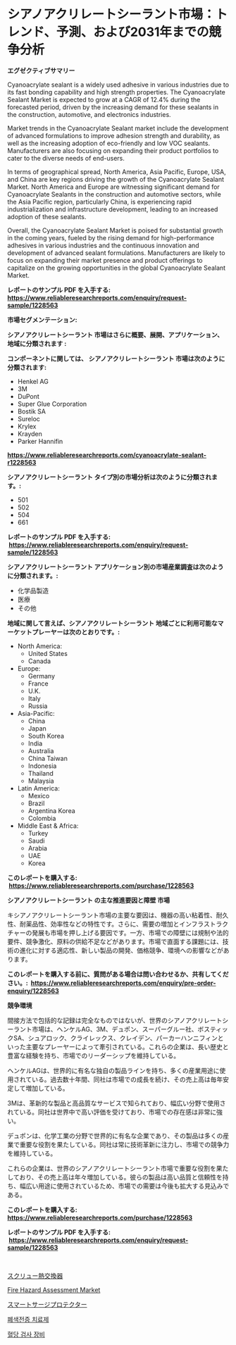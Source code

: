 <p><h1>シアノアクリレートシーラント市場：トレンド、予測、および2031年までの競争分析</h1></p><p><strong>エグゼクティブサマリー</strong></p>
<p><p>Cyanoacrylate sealant is a widely used adhesive in various industries due to its fast bonding capability and high strength properties. The Cyanoacrylate Sealant Market is expected to grow at a CAGR of 12.4% during the forecasted period, driven by the increasing demand for these sealants in the construction, automotive, and electronics industries.</p><p>Market trends in the Cyanoacrylate Sealant market include the development of advanced formulations to improve adhesion strength and durability, as well as the increasing adoption of eco-friendly and low VOC sealants. Manufacturers are also focusing on expanding their product portfolios to cater to the diverse needs of end-users.</p><p>In terms of geographical spread, North America, Asia Pacific, Europe, USA, and China are key regions driving the growth of the Cyanoacrylate Sealant Market. North America and Europe are witnessing significant demand for Cyanoacrylate Sealants in the construction and automotive sectors, while the Asia Pacific region, particularly China, is experiencing rapid industrialization and infrastructure development, leading to an increased adoption of these sealants.</p><p>Overall, the Cyanoacrylate Sealant Market is poised for substantial growth in the coming years, fueled by the rising demand for high-performance adhesives in various industries and the continuous innovation and development of advanced sealant formulations. Manufacturers are likely to focus on expanding their market presence and product offerings to capitalize on the growing opportunities in the global Cyanoacrylate Sealant Market.</p></p>
<p><strong>レポートのサンプル PDF を入手する: <a href="https://www.reliableresearchreports.com/enquiry/request-sample/1228563">https://www.reliableresearchreports.com/enquiry/request-sample/1228563</a></strong></p>
<p><strong>市場セグメンテーション:</strong></p>
<p><strong> シアノアクリレートシーラント 市場はさらに概要、展開、アプリケーション、地域に分類されます :</strong></p>
<p><strong>コンポーネントに関しては、 シアノアクリレートシーラント 市場は次のように分類されます: &nbsp;</strong></p>
<p><ul><li>Henkel AG</li><li>3M</li><li>DuPont</li><li>Super Glue Corporation</li><li>Bostik SA</li><li>Sureloc</li><li>Krylex</li><li>Krayden</li><li>Parker Hannifin</li></ul></p>
<p><strong><a href="https://www.reliableresearchreports.com/cyanoacrylate-sealant-r1228563">https://www.reliableresearchreports.com/cyanoacrylate-sealant-r1228563</a></strong></p>
<p><strong> シアノアクリレートシーラント タイプ別の市場分析は次のように分類されます。:</strong></p>
<p><ul><li>501</li><li>502</li><li>504</li><li>661</li></ul></p>
<p><strong>レポートのサンプル PDF を入手する: &nbsp;<a href="https://www.reliableresearchreports.com/enquiry/request-sample/1228563">https://www.reliableresearchreports.com/enquiry/request-sample/1228563</a></strong></p>
<p><strong> シアノアクリレートシーラント アプリケーション別の市場産業調査は次のように分類されます。:</strong></p>
<p><ul><li>化学品製造</li><li>医療</li><li>その他</li></ul></p>
<p><strong>地域に関して言えば、シアノアクリレートシーラント 地域ごとに利用可能なマーケットプレーヤーは次のとおりです。:</strong></p>
<p><ul>
    <li>
        North America:
        <ul>
            <li>United States</li>
            <li>Canada</li>
        </ul>
    </li>
    <li>
        Europe:
        <ul>
            <li>Germany</li>
            <li>France</li>
            <li>U.K.</li>
            <li>Italy</li>
            <li>Russia</li>
        </ul>
    </li>
    <li>
        Asia-Pacific:
        <ul>
            <li>China</li>
            <li>Japan</li>
            <li>South Korea</li>
            <li>India</li>
            <li>Australia</li>
            <li>China Taiwan</li>
            <li>Indonesia</li>
            <li>Thailand</li>
            <li>Malaysia</li>
        </ul>
    </li>
    <li>
        Latin America:
        <ul>
            <li>Mexico</li>
            <li>Brazil</li>
            <li>Argentina Korea</li>
            <li>Colombia</li>
        </ul>
    </li>
    <li>
        Middle East & Africa:
        <ul>
            <li>Turkey</li>
            <li>Saudi</li>
            <li>Arabia</li>
            <li>UAE</li>
            <li>Korea</li>
        </ul>
    </li>
    </ul></p>
<p><strong>このレポートを購入する: &nbsp;<a href="https://www.reliableresearchreports.com/purchase/1228563">https://www.reliableresearchreports.com/purchase/1228563</a></strong></p>
<p><strong>シアノアクリレートシーラント の主な推進要因と障壁 市場</strong></p>
<p><p>キシアノアクリレートシーラント市場の主要な要因は、機器の高い粘着性、耐久性、耐薬品性、効率性などの特性です。さらに、需要の増加とインフラストラクチャーの発展も市場を押し上げる要因です。一方、市場での障壁には規制や法的要件、競争激化、原料の供給不足などがあります。市場で直面する課題には、技術の進化に対する適応性、新しい製品の開発、価格競争、環境への影響などがあります。</p></p>
<p><strong>このレポートを購入する前に、質問がある場合は問い合わせるか、共有してください。:&nbsp; <a href="https://www.reliableresearchreports.com/enquiry/pre-order-enquiry/1228563">https://www.reliableresearchreports.com/enquiry/pre-order-enquiry/1228563</a></strong></p>
<p><strong>競争環境</strong></p>
<p><p>間接方法で包括的な記録は完全なものではないが、世界のシアノアクリレートシーラント市場は、ヘンケルAG、3M、デュポン、スーパーグルー社、ボスティックSA、シュアロック、クライレックス、クレイデン、パーカーハンニフィンといった主要なプレーヤーによって牽引されている。これらの企業は、長い歴史と豊富な経験を持ち、市場でのリーダーシップを維持している。</p><p>ヘンケルAGは、世界的に有名な独自の製品ラインを持ち、多くの産業用途に使用されている。過去数十年間、同社は市場での成長を続け、その売上高は毎年安定して増加している。</p><p>3Mは、革新的な製品と高品質なサービスで知られており、幅広い分野で使用されている。同社は世界中で高い評価を受けており、市場での存在感は非常に強い。</p><p>デュポンは、化学工業の分野で世界的に有名な企業であり、その製品は多くの産業で重要な役割を果たしている。同社は常に技術革新に注力し、市場での競争力を維持している。</p><p>これらの企業は、世界のシアノアクリレートシーラント市場で重要な役割を果たしており、その売上高は年々増加している。彼らの製品は高い品質と信頼性を持ち、幅広い用途に使用されているため、市場での需要は今後も拡大する見込みである。</p></p>
<p><strong>このレポートを購入する: &nbsp; <a href="https://www.reliableresearchreports.com/purchase/1228563">https://www.reliableresearchreports.com/purchase/1228563</a></strong></p>
<p><strong>レポートのサンプル PDF を入手する: &nbsp;<a href="https://www.reliableresearchreports.com/enquiry/request-sample/1228563">https://www.reliableresearchreports.com/enquiry/request-sample/1228563</a></strong><strong></strong></p>
<p>&nbsp;</p>
<p><p><a href="https://medium.com/@hazelnutt83/%E3%83%87%E3%82%B3%E3%83%BC%E3%83%87%E3%82%A3%E3%83%B3%E3%82%B0%E3%82%B9%E3%82%AF%E3%83%AA%E3%83%A5%E3%83%BC%E3%83%92%E3%83%BC%E3%83%88%E3%82%A8%E3%82%AF%E3%82%B9%E3%83%81%E3%82%A7%E3%83%B3%E3%82%B8%E3%83%A3%E3%83%BC%E5%B8%82%E5%A0%B4%E3%81%AE%E3%83%A1%E3%83%88%E3%83%AA%E3%82%AF%E3%82%B9-%E5%B8%82%E5%A0%B4%E3%82%B7%E3%82%A7%E3%82%A2-%E3%83%88%E3%83%AC%E3%83%B3%E3%83%89-%E6%88%90%E9%95%B7%E3%83%91%E3%82%BF%E3%83%BC%E3%83%B3-2d56e0744c6b">スクリュー熱交換器</a></p><p><a href="https://www.linkedin.com/pulse/decoding-fire-hazard-assessment-market-metrics-share-ocize?trackingId=K3BF0q92LzoPB7o8uqVOGA%3D%3D">Fire Hazard Assessment Market</a></p><p><a href="https://medium.com/@kamdeall7845/%E3%82%B9%E3%83%9E%E3%83%BC%E3%83%88%E3%82%B5%E3%83%BC%E3%82%B8%E3%83%97%E3%83%AD%E3%83%86%E3%82%AF%E3%82%BF%E3%83%BC%E5%B8%82%E5%A0%B4%E3%81%AE%E8%A6%8F%E6%A8%A1-cagr-%E3%83%88%E3%83%AC%E3%83%B3%E3%83%89-2024-2030-bc1fcf7d8b50">スマートサージプロテクター</a></p><p><a href="https://medium.com/@earlfeffersj/%ED%8F%90%EC%83%89%EC%A0%84%EC%A6%9D-%EC%95%BD%EB%AC%BC-%EC%8B%9C%EC%9E%A5-%EC%8B%9C%EC%9E%A5-cagr-%EC%8B%9C%EC%9E%A5-%EB%8F%99%ED%96%A5-%EB%B0%8F-%EC%84%B1%EC%9E%A5-%EC%A0%84%EB%9E%B5%EC%97%90-%EB%8C%80%ED%95%9C-%ED%86%B5%EC%B0%B0%EB%A0%A5-266541bcc956">폐색전증 치료제</a></p><p><a href="https://medium.com/@flower89678/%ED%98%88%EB%8B%B9-%EA%B2%80%EC%82%AC-%EC%9E%A5%EB%B9%84-%EC%8B%9C%EC%9E%A5-%EA%B7%9C%EB%AA%A8%EA%B0%80-%EC%A0%84-%EC%84%B8%EA%B3%84-%EC%82%B0%EC%97%85%EC%97%90%EC%84%9C-%EC%B5%9C%EC%A0%81%EC%9D%98-%EB%A7%88%EC%BC%80%ED%8C%85-%EC%B1%84%EB%84%90%EC%9D%84-%EB%82%98%ED%83%80%EB%83%85%EB%8B%88%EB%8B%A4-91d1bde72d1b">혈당 검사 장비</a></p></p>